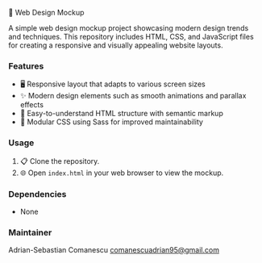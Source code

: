 🎨 Web Design Mockup

A simple web design mockup project showcasing modern design trends and techniques. This repository includes HTML, CSS, and JavaScript files for creating a responsive and visually appealing website layouts.

### Features
- 🖥️ Responsive layout that adapts to various screen sizes
- ✨ Modern design elements such as smooth animations and parallax effects
- 🧩 Easy-to-understand HTML structure with semantic markup
- 🎨 Modular CSS using Sass for improved maintainability

### Usage
1. 📋 Clone the repository.
2. 🌐 Open `index.html` in your web browser to view the mockup.

### Dependencies
- None

### Maintainer
Adrian-Sebastian Comanescu  <comanescuadrian95@gmail.com>
